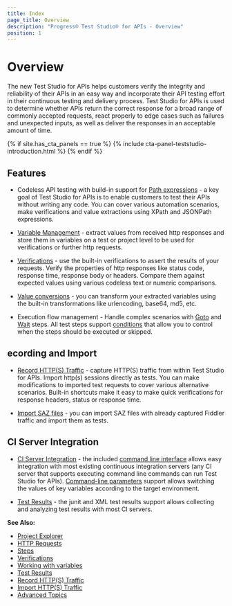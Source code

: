 ```yaml
---
title: Index
page_title: Overview
description: "Progress® Test Studio® for APIs - Overview"
position: 1
---
```


# Overview

The new Test Studio for APIs helps customers verify the integrity and reliability of their APIs in an easy way and incorporate their API testing effort in their continuous testing and delivery process. Test Studio for APIs is used to determine whether APIs return the correct response for a broad range of commonly accepted requests, react properly to edge cases such as failures and unexpected inputs, as well as deliver the responses in an acceptable amount of time.

{% if site.has_cta_panels == true %}
{% include cta-panel-teststudio-introduction.html %}
{% endif %}

## Features

* Codeless API testing with build-in support for [Path expressions](/features/source-path-expressions) - a key goal of Test Studio for APIs is to enable customers to test their APIs without writing any code. You can cover various automation scenarios, make verifications and value extractions using XPath and JSONPath expressions.

* [Variable Management](/features/variables) - extract values from received http responses and store them in variables on a test or project level to be used for verifications or further http requests.

* [Verifications](/features/verifications) - use the built-in verifications to assert the results of your requests. Verify the properties of http responses like status code, response time, response body or headers. Compare them against expected values using various codeless text or numeric comparisons.

* [Value conversions](/features/steps/set-variable#Conversion) - you can transform your extracted variables using the built-in transformations like urlencoding, base64, md5, etc.

* Execution flow management - Handle complex scenarios with [Goto](/features/steps/goto) and [Wait](/features/steps/wait) steps. All test steps support [conditions](/features/condition) that allow you to control when the steps should be executed or skipped.

## ecording and Import

* [Record HTTP(S) Traffic](/features/record/http-traffic) - capture HTTP(S) traffic from within Test Studio for APIs. Import http(s) sessions directly as tests. You can make modifications to imported test requests to cover various alternative scenarios. Built-in shortcuts make it easy to make quick verifications for response headers, status or response time.

* [Import SAZ files](/features/record/import-http-traffic) - you can import SAZ files with already captured Fiddler traffic and import them as tests.

## CI Server Integration

* [CI Server Integration](/advanced-topics/ci-server-integration) - the included [command line interface](/features/command-line/overview) allows easy integration with most existing continuous integration servers (any CI server that supports executing command line commands can run Test Studio for APIs). [Command-line parameters](/features/command-line/command-line-parameters) support allows switching the values of key variables according to the target environment.

* [Test Results](/features/test-results) - the junit and XML test results support allows collecting and analyzing test results with most CI servers.

__See Also:__

* [Project Explorer](/features/project-explorer)
* [HTTP Requests](/features/steps/http-request)
* [Steps](/features/steps/overview)
* [Verifications](/features/verifications)
* [Working with variables](/features/variables)
* [Test Results](/features/test-results)
* [Record HTTP(S) Traffic](/features/record/http-traffic)
* [Import HTTP(S) Traffic](/features/import/http-traffic)
* [Advanced Topics](/advanced-topics/ci-server-integration)
